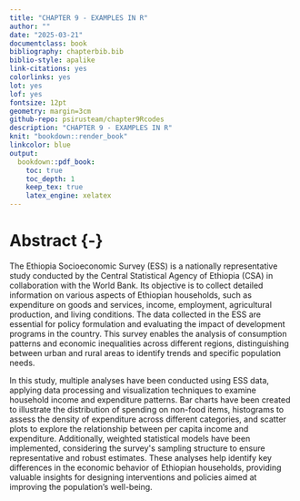 ```yaml
---
title: "CHAPTER 9 - EXAMPLES IN R"
author: ""
date: "2025-03-21"
documentclass: book
bibliography: chapterbib.bib
biblio-style: apalike
link-citations: yes
colorlinks: yes
lot: yes
lof: yes
fontsize: 12pt
geometry: margin=3cm
github-repo: psirusteam/chapter9Rcodes
description: "CHAPTER 9 - EXAMPLES IN R"
knit: "bookdown::render_book"
linkcolor: blue
output: 
  bookdown::pdf_book:
    toc: true
    toc_depth: 1
    keep_tex: true
    latex_engine: xelatex
---
```





# Abstract {-}

The Ethiopia Socioeconomic Survey (ESS) is a nationally representative study conducted by the Central Statistical Agency of Ethiopia (CSA) in collaboration with the World Bank. Its objective is to collect detailed information on various aspects of Ethiopian households, such as expenditure on goods and services, income, employment, agricultural production, and living conditions. The data collected in the ESS are essential for policy formulation and evaluating the impact of development programs in the country. This survey enables the analysis of consumption patterns and economic inequalities across different regions, distinguishing between urban and rural areas to identify trends and specific population needs.

In this study, multiple analyses have been conducted using ESS data, applying data processing and visualization techniques to examine household income and expenditure patterns. Bar charts have been created to illustrate the distribution of spending on non-food items, histograms to assess the density of expenditure across different categories, and scatter plots to explore the relationship between per capita income and expenditure. Additionally, weighted statistical models have been implemented, considering the survey's sampling structure to ensure representative and robust estimates. These analyses help identify key differences in the economic behavior of Ethiopian households, providing valuable insights for designing interventions and policies aimed at improving the population’s well-being.

